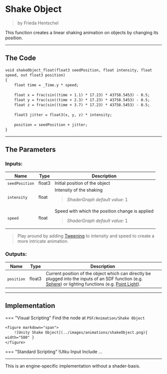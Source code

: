 <div class="container">
    <h1 class="main-heading">Shake Object</h1>
    <blockquote class="author">by Frieda Hentschel</blockquote>
</div>

This function creates a linear shaking animation on objects by changing its position.

---

## The Code

``` hlsl
void shakeObject_float(float3 seedPosition, float intensity, float speed, out float3 position)
{
    float time = _Time.y * speed;

    float x = frac(sin((time + 1.1) * 17.23) * 43758.5453) - 0.5;
    float y = frac(sin((time + 2.3) * 17.23) * 43758.5453) - 0.5;
    float z = frac(sin((time + 3.7) * 17.23) * 43758.5453) - 0.5;

    float3 jitter = float3(x, y, z) * intensity;

    position = seedPosition + jitter;
}
```

---

## The Parameters

### Inputs:
| Name            | Type     | Description |
|-----------------|----------|-------------|
| `seedPosition`   | float3   | Initial position of the object |
| `intensity`        | float   | Intensity of the shaking <br> <blockquote>*ShaderGraph default value*: 1</blockquote> |
| `speed`        | float   | Speed with which the position change is applied <br> <blockquote>*ShaderGraph default value*: 1</blockquote> |

> Play around by adding [Tweening](tweening.md) to intensity and speed to create a more intricate animation.

### Outputs:
| Name            | Type     | Description |
|-----------------|----------|-------------|
| `position`   | float3   |  Current position of the object which can directly be plugged into the inputs of an SDF function (e.g. [Sphere](../sdfs/sphere.md)) or lighting functions (e.g. [Point Light](../lighting/pointLight.md)). |

---

## Implementation

=== "Visual Scripting"
    Find the node at `PSF/Animation/Shake Object`

    <figure markdown="span">
        ![Unity Shake Object](../images/animations/shakeObject.png){ width="500" }
    </figure>

=== "Standard Scripting"
    !Utku Input
    Include ...

---

This is an engine-specific implementation without a shader-basis.